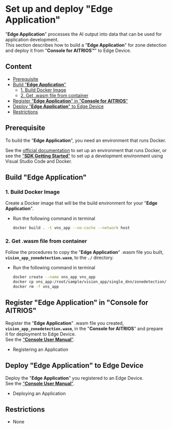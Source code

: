# Set up and deploy "**Edge Application**"

"**Edge Application**" processes the AI output into data that can be used for application development.</br>
This section describes how to build a "**Edge Application**" for zone detection and deploy it from "**Console for AITRIOS&trade;**" to Edge Device.

## Content <!-- omit in toc -->

- [Prerequisite](#prerequisite)
- [Build "**Edge Application**"](#build-edge-application)
  - [1. Build Docker Image](#1-build-docker-image)
  - [2. Get .wasm file from container](#2-get-wasm-file-from-container)
- [Register "**Edge Application**" in "**Console for AITRIOS**"](#register-edge-application-in-console-for-aitrios)
- [Deploy "**Edge Application**" to Edge Device](#deploy-edge-application-to-edge-ai-device)
- [Restrictions](#restrictions)

## Prerequisite

To build the "**Edge Application**", you need an environment that runs Docker.

See the [official documentation](https://docs.docker.com/get-docker/) to set up an environment that runs Docker, or 
see the ["**SDK Getting Started**"](https://developer.aitrios.sony-semicon.com/en/edge-ai-sensing/downloads#sdk-getting-started) to set up a development environment using Visual Studio Code and Docker.

## Build "**Edge Application**"

### 1. Build Docker Image

Create a Docker image that will be the build environment for your "**Edge Application**".

- Run the following command in terminal

  ```bash
  docker build . -t vns_app --no-cache --network host
  ```

### 2. Get .wasm file from container

Follow the procedures to copy the "**Edge Application**" .wasm file you built, **`vision_app_zonedetection.wasm`**, to the **`./`** directory.

- Run the following command in terminal

  ```bash
  docker create --name vns_app vns_app
  docker cp vns_app:/root/sample/vision_app/single_dnn/zonedetection/vision_app_zonedetection.wasm .
  docker rm -f vns_app
  ```

## Register "**Edge Application**" in "**Console for AITRIOS**"

Register the "**Edge Application**" .wasm file you created, **`vision_app_zonedetection.wasm`**, in the "**Console for AITRIOS**" and prepare it for deployment to Edge Device.</br> 
See the ["**Console User Manual**"](https://developer.aitrios.sony-semicon.com/en/edge-ai-sensing/documents/console-user-manual/).

- Registering an Application

## Deploy "**Edge Application**" to Edge Device

Deploy the "**Edge Application**" you registered to an Edge Device.</br>
See the ["**Console User Manual**"](https://developer.aitrios.sony-semicon.com/en/edge-ai-sensing/documents/console-user-manual/).

- Deploying an Application

## Restrictions

- None
